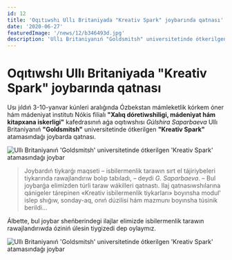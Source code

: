 ```yaml
---
id: 12
title: 'Oqıtıwshı Ullı Britaniyada "Kreativ Spark" joybarında qatnası'
date: '2020-06-27'
featuredImage: '/news/12/b346493d.jpg'
description: 'Ullı Britaniyanıń "Goldsmitsh" universitetinde ótkerilgen "Kreativ Spark" atamasındaǵı joybar'
---
```


# Oqıtıwshı Ullı Britaniyada "Kreativ Spark" joybarında qatnası

Usı jıldıń 3-10-yanvar kúnleri aralıǵında Ózbekstan mámleketlik kórkem óner hám mádeniyat institutı Nókis filialı **"Xalıq dóretiwshiligi, mádeniyat hám kitapxana iskerligi"** kafedrasınıń aǵa oqıtıwshısı _Gúlshira Saparbaeva_ Ullı Britaniyanıń **"Goldsmitsh"** universitetinde ótkerilgen **"Kreativ Spark"** atamasındaǵı joybarda qatnası.

![Ullı Britaniyanıń 'Goldsmitsh' universitetinde ótkerilgen 'Kreativ Spark' atamasındaǵı joybar](/news/12/70370233.jpg)

> Joybardıń tiykarǵı maqseti – isbilermenlik tarawın sırt el tájiriybeleri tiykarında rawajlandırıw bolıp tabıladı, – deydi _G. Saparbaeva_. – Bul joybarǵa elimizden túrli taraw wákilleri qatnastı. Ilaj qatnasıwshılarına qánigeler tárepinen «Kreativ isbilermenlik tiykarları» boyınsha modul' islep shıǵıw, sonday-aq, onıń dúzilisi hám mazmunı boyınsha túsinik berildi...

Álbette, bul joybar sheńberindegi ilajlar elimizde isbilermenlik tarawın rawajlandırıwda óziniń úlesin tiygizedi dep oylaymız.

![Ullı Britaniyanıń 'Goldsmitsh' universitetinde ótkerilgen 'Kreativ Spark' atamasındaǵı joybar](/news/12/50625ad9.jpg)

